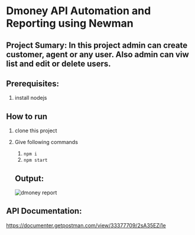 # Dmoney API Automation and Reporting using Newman

## Project Sumary: In this project admin can create customer, agent or any user. Also admin can viw list and edit or delete users.

## Prerequisites:
1. install nodejs

## How to run
1. clone this project
2. Give following commands
   
   1. ```npm i ```
   2. ```npm start ```

   ## Output:
   ![dmoney  report](https://github.com/easin1992/dmoney-newman-report--b10/assets/127585319/85cc755f-43bc-46cf-992f-2067194b706a)

  ## API Documentation:
  https://documenter.getpostman.com/view/33377709/2sA35EZi1e
  


